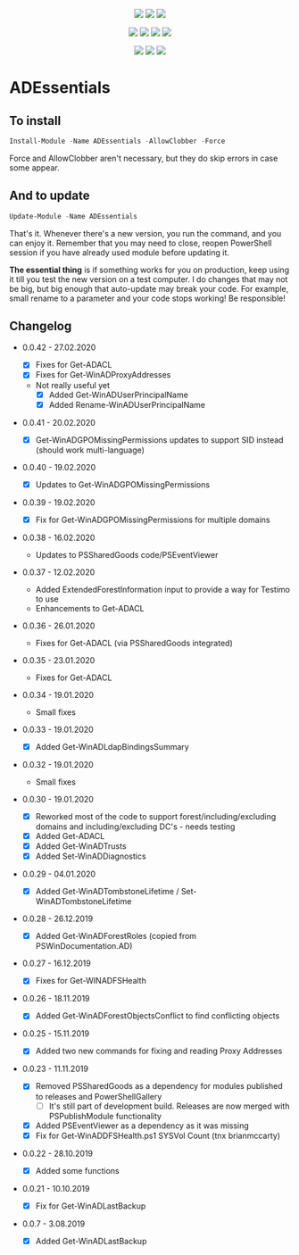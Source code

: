 <p align="center">
  <a href="https://www.powershellgallery.com/packages/ADEssentials"><img src="https://img.shields.io/powershellgallery/v/ADEssentials.svg"></a>
  <a href="https://www.powershellgallery.com/packages/ADEssentials"><img src="https://img.shields.io/powershellgallery/vpre/ADEssentials.svg?label=powershell%20gallery%20preview&colorB=yellow"></a>
  <a href="https://github.com/EvotecIT/ADEssentials"><img src="https://img.shields.io/github/license/EvotecIT/ADEssentials.svg"></a>
</p>

<p align="center">
  <a href="https://www.powershellgallery.com/packages/ADEssentials"><img src="https://img.shields.io/powershellgallery/p/ADEssentials.svg"></a>
  <a href="https://github.com/EvotecIT/ADEssentials"><img src="https://img.shields.io/github/languages/top/evotecit/ADEssentials.svg"></a>
  <a href="https://github.com/EvotecIT/ADEssentials"><img src="https://img.shields.io/github/languages/code-size/evotecit/ADEssentials.svg"></a>
  <a href="https://www.powershellgallery.com/packages/ADEssentials"><img src="https://img.shields.io/powershellgallery/dt/ADEssentials.svg"></a>
</p>

<p align="center">
  <a href="https://twitter.com/PrzemyslawKlys"><img src="https://img.shields.io/twitter/follow/PrzemyslawKlys.svg?label=Twitter%20%40PrzemyslawKlys&style=social"></a>
  <a href="https://evotec.xyz/hub"><img src="https://img.shields.io/badge/Blog-evotec.xyz-2A6496.svg"></a>
  <a href="https://www.linkedin.com/in/pklys"><img src="https://img.shields.io/badge/LinkedIn-pklys-0077B5.svg?logo=LinkedIn"></a>
</p>

# ADEssentials

## To install

```powershell
Install-Module -Name ADEssentials -AllowClobber -Force
```

Force and AllowClobber aren't necessary, but they do skip errors in case some appear.

## And to update

```powershell
Update-Module -Name ADEssentials
```

That's it. Whenever there's a new version, you run the command, and you can enjoy it. Remember that you may need to close, reopen PowerShell session if you have already used module before updating it.

**The essential thing** is if something works for you on production, keep using it till you test the new version on a test computer. I do changes that may not be big, but big enough that auto-update may break your code. For example, small rename to a parameter and your code stops working! Be responsible!

## Changelog

- 0.0.42 - 27.02.2020
  - [x] Fixes for Get-ADACL
  - [x] Fixes for Get-WinADProxyAddresses
  - Not really useful yet
    - [x] Added Get-WinADUserPrincipalName
    - [x] Added Rename-WinADUserPrincipalName

- 0.0.41 - 20.02.2020
  - [x] Get-WinADGPOMissingPermissions updates to support SID instead (should work multi-language)

- 0.0.40 - 19.02.2020
  - [x] Updates to Get-WinADGPOMissingPermissions
- 0.0.39 - 19.02.2020
  - [x] Fix for Get-WinADGPOMissingPermissions for multiple domains
- 0.0.38 - 16.02.2020
  - Updates to PSSharedGoods code/PSEventViewer

- 0.0.37 - 12.02.2020
  - Added ExtendedForestInformation input to provide a way for Testimo to use
  - Enhancements to Get-ADACL

- 0.0.36 - 26.01.2020
  - Fixes for Get-ADACL (via PSSharedGoods integrated)

- 0.0.35 - 23.01.2020
  - Fixes for Get-ADACL

- 0.0.34 - 19.01.2020
  - Small fixes
- 0.0.33 - 19.01.2020
  - [x] Added Get-WinADLdapBindingsSummary
- 0.0.32 - 19.01.2020
  - Small fixes

- 0.0.30 - 19.01.2020
  - [x] Reworked most of the code to support forest/including/excluding domains and including/excluding DC's - needs testing
  - [x] Added Get-ADACL
  - [x] Added Get-WinADTrusts
  - [x] Added Set-WinADDiagnostics

- 0.0.29 - 04.01.2020
  - [x] Added Get-WinADTombstoneLifetime / Set-WinADTombstoneLifetime
- 0.0.28 - 26.12.2019
  - [x] Added Get-WinADForestRoles (copied from PSWinDocumentation.AD)
- 0.0.27 - 16.12.2019
  - [x] Fixes for Get-WINADFSHealth
- 0.0.26 - 18.11.2019
  - [x] Added Get-WinADForestObjectsConflict to find conflicting objects
- 0.0.25 - 15.11.2019
  - [x] Added two new commands for fixing and reading Proxy Addresses
- 0.0.23 - 11.11.2019
  - [x] Removed PSSharedGoods as a dependency for modules published to releases and PowerShellGallery
    - [ ] It's still part of development build. Releases are now merged with PSPublishModule functionality
  - [x] Added PSEventViewer as a dependency as it was missing
  - [x] Fix for Get-WinADDFSHealth.ps1 SYSVol Count (tnx brianmccarty)
- 0.0.22 - 28.10.2019
  - [x] Added some functions
- 0.0.21 - 10.10.2019
  - [x] Fix for Get-WinADLastBackup
- 0.0.7 - 3.08.2019
  - [x] Added Get-WinADLastBackup
